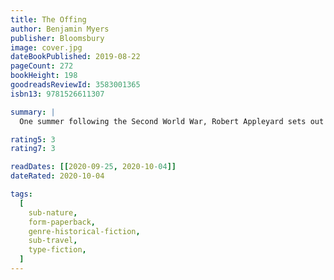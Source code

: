 ```yaml
---
title: The Offing
author: Benjamin Myers
publisher: Bloomsbury
image: cover.jpg
dateBookPublished: 2019-08-22
pageCount: 272
bookHeight: 198
goodreadsReviewId: 3583001365
isbn13: 9781526611307

summary: |
  One summer following the Second World War, Robert Appleyard sets out on foot from his Durham village. Sixteen and the son of a coal miner, he makes his way across the northern countryside until he reaches the former smuggling village of Robin Hood’s Bay. There he meets Dulcie, an eccentric, worldly, older woman who lives in a ramshackle cottage facing out to sea. Staying with Dulcie, Robert’s life opens into one of rich food, sea-swimming, sunburn and poetry. The two come from different worlds, yet as the summer months pass, they form an unlikely friendship that will profoundly alter their futures.

rating5: 3
rating7: 3

readDates: [[2020-09-25, 2020-10-04]]
dateRated: 2020-10-04

tags:
  [
    sub-nature,
    form-paperback,
    genre-historical-fiction,
    sub-travel,
    type-fiction,
  ]
---
```

